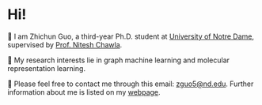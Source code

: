 # Hi! 
🌱 I am Zhichun Guo, a third-year Ph.D. student at [University of Notre Dame](https://www.nd.edu/), supervised by [Prof. Nitesh Chawla](https://niteshchawla.nd.edu/).

🧐 My research interests lie in graph machine learning and molecular representation learning.

🌟 Please feel free to contact me through this email: zguo5@nd.edu. Further information about me is listed on my [webpage](https://zguo.io/). 

